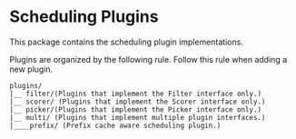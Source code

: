 # Scheduling Plugins

This package contains the scheduling plugin implementations.

Plugins are organized by the following rule. Follow this rule when adding a new
plugin.

```
plugins/
|__ filter/(Plugins that implement the Filter interface only.)
|__ scorer/ (Plugins that implement the Scorer interface only.)
|__ picker/(Plugins that implement the Picker interface only.)
|__ multi/ (Plugins that implement multiple plugin interfaces.)
|____prefix/ (Prefix cache aware scheduling plugin.)
```

